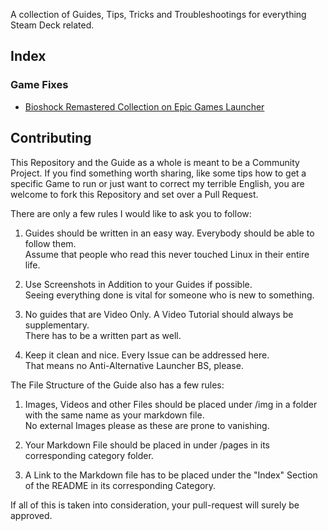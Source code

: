 A collection of Guides, Tips, Tricks and Troubleshootings for everything Steam Deck related.



## Index

### Game Fixes
* [Bioshock Remastered Collection on Epic Games Launcher](https://steamdeck.guide/pages/game-fixes/bioshock-remasterd-epic.html)



## Contributing

This Repository and the Guide as a whole is meant to be a Community Project.
If you find something worth sharing, like some tips how to get a specific Game to run or just want to correct my terrible English, you are welcome to fork this Repository and set over a Pull Request.

There are only a few rules I would like to ask you to follow:

1.  Guides should be written in an easy way. Everybody should be able to follow them.  
Assume that people who read this never touched Linux in their entire life.

2. Use Screenshots in Addition to your Guides if possible.  
Seeing everything done is vital for someone who is new to something.

3. No guides that are Video Only. A Video Tutorial should always be supplementary.  
There has to be a written part as well.

4. Keep it clean and nice. Every Issue can be addressed here.  
That means no Anti-Alternative Launcher BS, please.



The File Structure of the Guide also has a few rules:

1. Images, Videos and other Files should be placed under /img in a folder with the same name as your markdown file.  
No external Images please as these are prone to vanishing.

2. Your Markdown File should be placed in under /pages in its corresponding category folder.

3. A Link to the Markdown file has to be placed under the "Index" Section of the README in its corresponding Category.

If all of this is taken into consideration, your pull-request will surely be approved.






